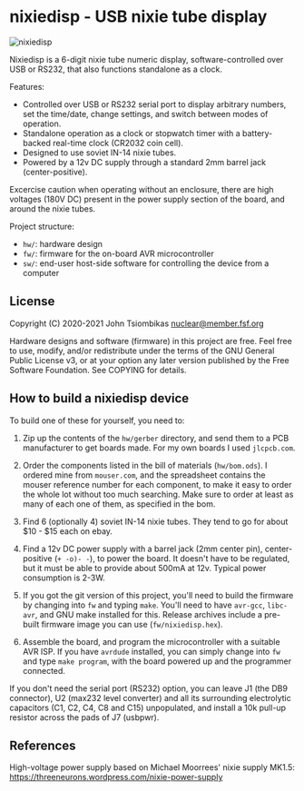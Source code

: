 nixiedisp - USB nixie tube display
==================================

![nixiedisp](http://nuclear.mutantstargoat.com/hw/nixiedisp/img/nixiedisp_clock-sm.jpg)

Nixiedisp is a 6-digit nixie tube numeric display, software-controlled over USB
or RS232, that also functions standalone as a clock.

Features:
  - Controlled over USB or RS232 serial port to display arbitrary numbers, set
    the time/date, change settings, and switch between modes of operation.
  - Standalone operation as a clock or stopwatch timer with a battery-backed
    real-time clock (CR2032 coin cell).
  - Designed to use soviet IN-14 nixie tubes.
  - Powered by a 12v DC supply through a standard 2mm barrel jack (center-positive).

Excercise caution when operating without an enclosure, there are high voltages
(180V DC) present in the power supply section of the board, and around the
nixie tubes.

Project structure:

 - `hw/`: hardware design
 - `fw/`: firmware for the on-board AVR microcontroller
 - `sw/`: end-user host-side software for controlling the device from a computer

License
-------
Copyright (C) 2020-2021 John Tsiombikas <nuclear@member.fsf.org>

Hardware designs and software (firmware) in this project are free. Feel free to
use, modify, and/or redistribute under the terms of the GNU General Public
License v3, or at your option any later version published by the Free Software
Foundation. See COPYING for details.

How to build a nixiedisp device
-------------------------------
To build one of these for yourself, you need to:

  1. Zip up the contents of the `hw/gerber` directory, and send them to a PCB
     manufacturer to get boards made. For my own boards I used `jlcpcb.com`.

  2. Order the components listed in the bill of materials (`hw/bom.ods`). I
     ordered mine from `mouser.com`, and the spreadsheet contains the mouser
     reference number for each component, to make it easy to order the whole lot
     without too much searching. Make sure to order at least as many of each one
     of them, as specified in the bom.

  3. Find 6 (optionally 4) soviet IN-14 nixie tubes. They tend to go for about
     $10 - $15 each on ebay.

  4. Find a 12v DC power supply with a barrel jack (2mm center pin),
     center-positive (`+ -o)- -`), to power the board. It doesn't have to be
     regulated, but it must be able to provide about 500mA at 12v.
     Typical power consumption is 2-3W.

  5. If you got the git version of this project, you'll need to build the
     firmware by changing into `fw` and typing `make`. You'll need to have
     `avr-gcc`, `libc-avr`, and GNU make installed for this. Release archives
     include a pre-built firmware image you can use (`fw/nixiedisp.hex`).

  6. Assemble the board, and program the microcontroller with a suitable AVR
     ISP. If you have `avrdude` installed, you can simply change into `fw` and
     type `make program`, with the board powered up and the programmer
     connected.

If you don't need the serial port (RS232) option, you can leave J1 (the DB9
connector), U2 (max232 level converter) and all its surrounding electrolytic
capacitors (C1, C2, C4, C8 and C15) unpopulated, and install a 10k pull-up
resistor across the pads of J7 (usbpwr).

References
----------
High-voltage power supply based on Michael Moorrees' nixie supply MK1.5:
https://threeneurons.wordpress.com/nixie-power-supply
